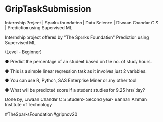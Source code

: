 # GripTaskSubmission
Internship Project | Sparks foundation | Data Science | Diwaan Chandar C S | Prediction using Supervised ML

Internship project offered by "The Sparks Foundation" Prediction using Supervised ML

(Level - Beginner)

● Predict the percentage of an student based on the no. of study hours.

● This is a simple linear regression task as it involves just 2 variables.

● You can use R, Python, SAS Enterprise Miner or any other tool

● What will be predicted score if a student studies for 9.25 hrs/ day?

Done by, Diwaan Chandar C S Student- Second year- Bannari Amman Institute of Technology

#TheSparksFoundation #gripnov20

